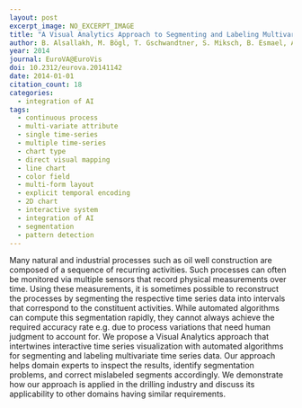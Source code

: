 ```yaml
---
layout: post
excerpt_image: NO_EXCERPT_IMAGE
title: "A Visual Analytics Approach to Segmenting and Labeling Multivariate Time Series Data"
author: B. Alsallakh, M. Bögl, T. Gschwandtner, S. Miksch, B. Esmael, A. Arnaout, G. Thonhauser & Philipp Zöllner
year: 2014
journal: EuroVA@EuroVis
doi: 10.2312/eurova.20141142
date: 2014-01-01
citation_count: 18
categories:
  - integration of AI
tags:
  - continuous process
  - multi-variate attribute
  - single time-series
  - multiple time-series
  - chart type
  - direct visual mapping
  - line chart
  - color field
  - multi-form layout
  - explicit temporal encoding
  - 2D chart
  - interactive system
  - integration of AI
  - segmentation
  - pattern detection
---
```

Many natural and industrial processes such as oil well construction are composed of a sequence of recurring activities. Such processes can often be monitored via multiple sensors that record physical measurements over time. Using these measurements, it is sometimes possible to reconstruct the processes by segmenting the respective time series data into intervals that correspond to the constituent activities. While automated algorithms can compute this segmentation rapidly, they cannot always achieve the required accuracy rate e.g. due to process variations that need human judgment to account for. We propose a Visual Analytics approach that intertwines interactive time series visualization with automated algorithms for segmenting and labeling multivariate time series data. Our approach helps domain experts to inspect the results, identify segmentation problems, and correct mislabeled segments accordingly. We demonstrate how our approach is applied in the drilling industry and discuss its applicability to other domains having similar requirements.
